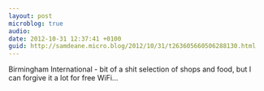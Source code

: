 ```yaml
---
layout: post
microblog: true
audio: 
date: 2012-10-31 12:37:41 +0100
guid: http://samdeane.micro.blog/2012/10/31/t263605660506288130.html
---
```

Birmingham International - bit of a shit selection of shops and food, but I can forgive it a lot for free WiFi...
